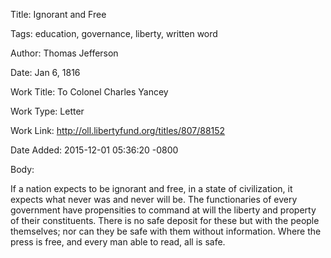 Title:  Ignorant and Free

Tags:   education, governance, liberty, written word

Author: Thomas Jefferson

Date:   Jan 6, 1816

Work Title: To Colonel Charles Yancey

Work Type: Letter

Work Link: http://oll.libertyfund.org/titles/807/88152

Date Added: 2015-12-01 05:36:20 -0800

Body: 

If a nation expects to be ignorant and free, in a state of civilization, it expects what never was and never will be. The functionaries of every government have propensities to command at will the liberty and property of their constituents. There is no safe deposit for these but with the people themselves; nor can they be safe with them without information. Where the press is free, and every man able to read, all is safe.

